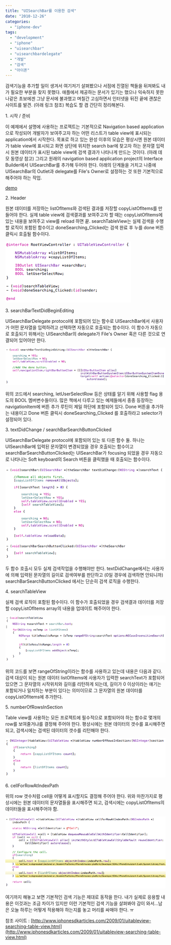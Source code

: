 ```yaml
---
title: "UISearchBar를 이용한 검색"
date: "2010-12-26"
categories: 
  - "iphone-dev"
tags: 
  - "development"
  - "iphone"
  - "uisearchbar"
  - "uisearchbardelegate"
  - "개발"
  - "검색"
  - "아이폰"
---
```


검색기능을 추가할 일이 생겨서 여기저기 살펴봤으나 서점에 진열된 책들을 뒤져봐도 내가 필요한 부분을 찾지 못했다. 애플에서 제공하는 문서가 있기는 했으나 익숙하지 못한 나같은 초보에겐 그냥 문서에 불과했고 며칠간 고심하면서 인터넷을 뒤진 끝에 괜찮은 사이트를 발견. (아래 링크 참조) 복습도 할 겸 간단히 정리해본다.

  

  

1\. 시작 / 준비

이 예제에서 설명에 사용하는 프로젝트는 기본적으로 Navigation based application으로 작성되어 개발자가 보여주고자 하는 어떤 리스트가 table view에 표시되는 application에서 시작한다. 목표로 하고 있는 완성 이후의 모습은 평상시엔 원본 데이터가 table view에 표시되고 화면 상단에 위치한 search bar에 찾고자 하는 문자열 입력 시 원본 데이터가 표시된 table view에 검색 결과가 나타나게 만드는 것이다. (아래 데모 동영상 참고) 그리고 원래의 navigation based application project의 Interface Builder에서 UISearchBar를 추가해 두어야 한다. 아래의 단계들을 거치고 나중에 UISearchBar의 Outlet과 delegate를 File's Owner로 설정하는 것 또한 기본적으로 해주어야 하는 작업.

[demo](https://blurblah.net/wp-content/uploads/2010/12/demo2.swf)

  

  

2\. Header

원본 데이터를 저장하는 listOfItems와 검색된 결과를 저장할 copyListOfItems를 만들어야 한다. 실제 table view에 검색결과를 보여주고자 할 때는 copyListOfItems에 있는 내용을 보여주고 view를 reload 하면 끝. searchTableView는 실제 검색을 수행할 로직이 포함된 함수이고 doneSearching\_Clicked는 검색 완료 후 누를 done 버튼 클릭시 호출될 함수이다.

[![](images/스크린샷-2010-12-26-오후-4.47.52.png "스크린샷 2010-12-26 오후 4.47.52")](https://blurblah.net/wp-content/uploads/2010/12/스크린샷-2010-12-26-오후-4.47.52.png)

  

  

3\. searchBarTextDidBeginEditing

UISearchBarDelegate protocol에 포함되어 있는 함수로 UISearchBar에서 사용자가 어떤 문자열을 입력하려고 선택하면 자동으로 호출되는 함수이다. 이 함수가 자동으로 호출되기 위해서는 UISearchBar의 delegate가 File's Owner 혹은 다른 것으로 연결되어 있어야만 한다.

[![](images/스크린샷-2010-12-26-오후-4.51.42.png "스크린샷 2010-12-26 오후 4.51.42")](https://blurblah.net/wp-content/uploads/2010/12/스크린샷-2010-12-26-오후-4.51.42.png)

위의 코드에서 searching, letUserSelectRow 등은 상태를 알기 위해 사용할 flag 용도의 BOOL 멤버변수들이다. 많은 책에서 다루고 있는 예제들에서 종종 등장하는 navigationItem에 버튼 추가 루틴이 제일 하단에 포함되어 있다. Done 버튼을 추가하는 내용이고 Done 버튼 클릭시 doneSearching\_Clicked 를 호출하라고 selector가 설정되어 있다.

  

  

3\. textDidChange / searchBarSearchButtonClicked

UISearchBarDelegate protocol에 포함되어 있는 또 다른 함수 둘. 하나는 UISearchBar에 입력된 문자열이 변경되었을 경우 호출되는 함수이고 searchBarSearchButtonClicked는 UISearchBar가 focusing 되었을 경우 자동으로 나타나는 Soft keyboard의 Search 버튼을 클릭했을 때 호출되는 함수이다.

[![](images/스크린샷-2010-12-26-오후-4.58.30.png "스크린샷 2010-12-26 오후 4.58.30")](https://blurblah.net/wp-content/uploads/2010/12/스크린샷-2010-12-26-오후-4.58.30.png)

두 함수 호출시 모두 실제 검색작업을 수행해야만 한다. textDidChange에서는 사용자에 의해 입력된 문자열의 길이로 검색여부를 판단하고 (0일 경우에 검색하면 안되니까) searchBarSearchButtonClicked 에서는 단순히 검색 로직을 수행한다.

  

  

4\. searchTableView

실제 검색 로직이 포함된 함수이다. 이 함수가 호출되었을 경우 검색결과 데이터를 저장할 copyListOfItems array의 내용을 업데이트 해주어야 한다.

[![](images/스크린샷-2010-12-26-오후-5.07.11.png "스크린샷 2010-12-26 오후 5.07.11")](https://blurblah.net/wp-content/uploads/2010/12/스크린샷-2010-12-26-오후-5.07.11.png)

위의 코드를 보면 rangeOfString이라는 함수를 사용하고 있는데 내용은 다음과 같다. 검색 대상이 되는 원본 데이터 listOfItems에 사용자가 입력한 searchText가 포함되어 있으면 그 문자열의 시작위치와 길이를 리턴하게 되는데, 길이가 0 이상이라는 얘기는 포함되거나 일치하는 부분이 있다는 의미이므로 그 문자열의 원본 데이터를 copyListOfItems에 추가한다.

  

  

5\. numberOfRowsInSection

Table view를 사용하는 모든 프로젝트에 필수적으로 포함되어야 하는 함수로 몇개의 row를 보여줄거냐를 결정해 주어야 한다. 평상시에는 원본 데이터의 갯수를 표시해주면 되고, 검색시에는 검색된 데이터의 갯수를 리턴해야 한다.

[![](images/스크린샷-2010-12-26-오후-5.11.01.png "스크린샷 2010-12-26 오후 5.11.01")](https://blurblah.net/wp-content/uploads/2010/12/스크린샷-2010-12-26-오후-5.11.01.png)

  

  

6\. cellForRowAtIndexPath

위의 row 갯수처럼 cell을 어떻게 표시할지도 결정해 주어야 한다. 위와 마찬가지로 평상시에는 원본 데이터의 문자열들을 표시해주면 되고, 검색시에는 copyListOfItems의 데이터들을 표시해주어야 함.

[![](images/스크린샷-2010-12-26-오후-5.13.51.png "스크린샷 2010-12-26 오후 5.13.51")](https://blurblah.net/wp-content/uploads/2010/12/스크린샷-2010-12-26-오후-5.13.51.png)

  

  

여기까지 해놓고 보면 기본적인 검색 기능은 제대로 동작을 한다. 내가 실제로 응용할 내용은 이것과는 조금 차이가 있지만 이런 기본적인 검색 기능을 살펴봐야 감이 와서...남은 오늘 하루는 어떻게 적용해야 하는지를 놓고 머리를 싸매야 한다. ㅠ

  

참조 사이트 : [http://www.iphonesdkarticles.com/2009/01/uitableview-searching-table-view.html](http://www.iphonesdkarticles.com/2009/01/uitableview-searching-table-view.html)
